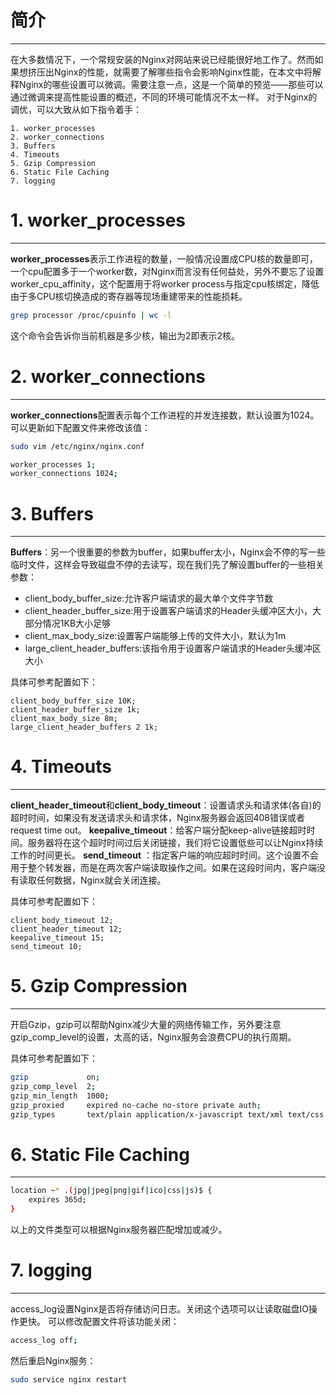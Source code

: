 ﻿# 简介

---
在大多数情况下，一个常规安装的Nginx对网站来说已经能很好地工作了。然而如果想挤压出Nginx的性能，就需要了解哪些指令会影响Nginx性能，在本文中将解释Nginx的哪些设置可以微调。需要注意一点，这是一个简单的预览——那些可以通过微调来提高性能设置的概述，不同的环境可能情况不太一样。
对于Nginx的调优，可以大致从如下指令着手：

	1. worker_processes 
	2. worker_connections
	3. Buffers
	4. Timeouts
	5. Gzip Compression
	6. Static File Caching
	7. logging

# 1. worker_processes

---
**worker_processes**表示工作进程的数量，一般情况设置成CPU核的数量即可，一个cpu配置多于一个worker数，对Nginx而言没有任何益处，另外不要忘了设置worker_cpu_affinity，这个配置用于将worker process与指定cpu核绑定，降低由于多CPU核切换造成的寄存器等现场重建带来的性能损耗。
```bash
grep processor /proc/cpuinfo | wc -l
```
这个命令会告诉你当前机器是多少核，输出为2即表示2核。

# 2. worker_connections
---
**worker_connections**配置表示每个工作进程的并发连接数，默认设置为1024。
可以更新如下配置文件来修改该值： 
```bash
sudo vim /etc/nginx/nginx.conf
```
```bash
worker_processes 1;
worker_connections 1024;
```
# 3. Buffers
---
**Buffers**：另一个很重要的参数为buffer，如果buffer太小，Nginx会不停的写一些临时文件，这样会导致磁盘不停的去读写，现在我们先了解设置buffer的一些相关参数：
- client_body_buffer_size:允许客户端请求的最大单个文件字节数 
- client_header_buffer_size:用于设置客户端请求的Header头缓冲区大小，大部分情况1KB大小足够 
- client_max_body_size:设置客户端能够上传的文件大小，默认为1m 
 - large_client_header_buffers:该指令用于设置客户端请求的Header头缓冲区大小

具体可参考配置如下：
```nginx
client_body_buffer_size 10K;
client_header_buffer_size 1k;
client_max_body_size 8m;
large_client_header_buffers 2 1k;
```
# 4. Timeouts
---
**client_header_timeout**和**client_body_timeout**：设置请求头和请求体(各自)的超时时间，如果没有发送请求头和请求体，Nginx服务器会返回408错误或者request time out。 
**keepalive_timeout**：给客户端分配keep-alive链接超时时间。服务器将在这个超时时间过后关闭链接，我们将它设置低些可以让Nginx持续工作的时间更长。
**send_timeout** ：指定客户端的响应超时时间。这个设置不会用于整个转发器，而是在两次客户端读取操作之间。如果在这段时间内，客户端没有读取任何数据，Nginx就会关闭连接。

具体可参考配置如下：
```nginx
client_body_timeout 12;
client_header_timeout 12;
keepalive_timeout 15;
send_timeout 10;
```
# 5. Gzip Compression
---
开启Gzip，gzip可以帮助Nginx减少大量的网络传输工作，另外要注意gzip_comp_level的设置，太高的话，Nginx服务会浪费CPU的执行周期。

具体可参考配置如下：
```bash
gzip             on;
gzip_comp_level  2;
gzip_min_length  1000;
gzip_proxied     expired no-cache no-store private auth;
gzip_types       text/plain application/x-javascript text/xml text/css application/xml;
```
# 6. Static File Caching
---
```bash
location ~* .(jpg|jpeg|png|gif|ico|css|js)$ {
    expires 365d;
}
```
以上的文件类型可以根据Nginx服务器匹配增加或减少。

# 7. logging
---
access_log设置Nginx是否将存储访问日志。关闭这个选项可以让读取磁盘IO操作更快。 可以修改配置文件将该功能关闭：
```bash
access_log off;
```
然后重启Nginx服务：
```bash
sudo service nginx restart
```
